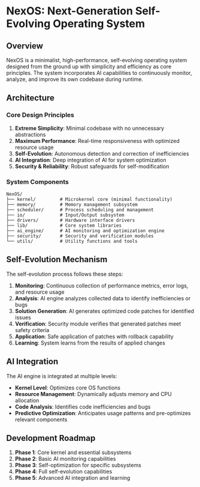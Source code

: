 # NexOS: Next-Generation Self-Evolving Operating System

## Overview
NexOS is a minimalist, high-performance, self-evolving operating system designed from the ground up with simplicity and efficiency as core principles. The system incorporates AI capabilities to continuously monitor, analyze, and improve its own codebase during runtime.

## Architecture

### Core Design Principles
1. **Extreme Simplicity**: Minimal codebase with no unnecessary abstractions
2. **Maximum Performance**: Real-time responsiveness with optimized resource usage
3. **Self-Evolution**: Autonomous detection and correction of inefficiencies
4. **AI Integration**: Deep integration of AI for system optimization
5. **Security & Reliability**: Robust safeguards for self-modification

### System Components

```
NexOS/
├── kernel/         # Microkernel core (minimal functionality)
├── memory/         # Memory management subsystem
├── scheduler/      # Process scheduling and management
├── io/             # Input/Output subsystem
├── drivers/        # Hardware interface drivers
├── lib/            # Core system libraries
├── ai_engine/      # AI monitoring and optimization engine
├── security/       # Security and verification modules
└── utils/          # Utility functions and tools
```

## Self-Evolution Mechanism

The self-evolution process follows these steps:

1. **Monitoring**: Continuous collection of performance metrics, error logs, and resource usage
2. **Analysis**: AI engine analyzes collected data to identify inefficiencies or bugs
3. **Solution Generation**: AI generates optimized code patches for identified issues
4. **Verification**: Security module verifies that generated patches meet safety criteria
5. **Application**: Safe application of patches with rollback capability
6. **Learning**: System learns from the results of applied changes

## AI Integration

The AI engine is integrated at multiple levels:
- **Kernel Level**: Optimizes core OS functions
- **Resource Management**: Dynamically adjusts memory and CPU allocation
- **Code Analysis**: Identifies code inefficiencies and bugs
- **Predictive Optimization**: Anticipates usage patterns and pre-optimizes relevant components

## Development Roadmap

1. **Phase 1**: Core kernel and essential subsystems
2. **Phase 2**: Basic AI monitoring capabilities
3. **Phase 3**: Self-optimization for specific subsystems
4. **Phase 4**: Full self-evolution capabilities
5. **Phase 5**: Advanced AI integration and learning